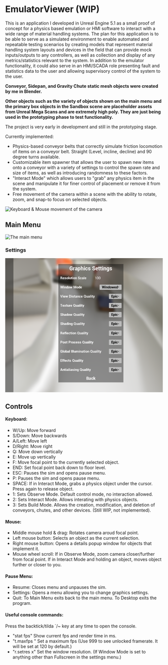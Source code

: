 # EmulatorViewer (WIP)
 
This is an application I developed in Unreal Engine 5.1 as a small proof of concept for a physics based emulation or HMI software to interact with a wide range of material handling systems.
The plan for this application is to be able to serve as a simulated environment to enable automated and repeatable testing scenarios by creating models that represent material handling system layouts and devices in the field that can provide mock inputs/outputs to any controllers, as well as collection and display of any metrics/statistics relevant to the system. In addition to the emulator functionality, it could also serve in an HMI/SCADA role presenting fault and statistics data to the user and allowing supervisory control of the system to the user.

**Conveyor, Sidepan, and Gravity Chute static mesh objects were created by me in Blender.**

**Other objects such as the variety of objects shown on the main menu and the primary box objects in the Sandbox scene are placeholder assets from Unreal Mega Scans and are extremely high poly. They are just being used in the prototyping phase to test functionality.**

The project is very early in development and still in the prototyping stage.

Currently implemented:
 - Physics-based conveyor belts that correctly simulate friction locomotion of items on a conveyor belt. Straight (Level, incline, decline) and 90 degree turns available.
 - Customizable item spawner that allows the user to spawn new items onto a conveyor with a variety of settings to control the spawn rate and size of items, as well as introducing randomness to these factors.
 - "Interact Mode" which allows users to "grab" any physics item in the scene and manipulate it for finer control of placement or remove it from the system. 
 - Free movement of the camera within a scene with the ability to rotate, zoom, and snap-to focus on selected objects.

![Keyboard & Mouse movement of the camera](Docs/Gif/CameraAndMovement.gif "Keyboard & Mouse movement of the camera")

## Main Menu

![The main menu](Docs/Gif/MainMenu.gif "The main menu")

### Settings

![Settings menu](Docs/Screenshots/SettingsMenu.png "Settings menu")

## Controls

#### Keyboard:
- W/Up: Move forward
- S/Down: Move backwards
- A/Left: Move left
- D/Right: Move right
- Q: Move down vertically
- E: Move up vertically
- F: Move focal point to the currently selected object.
- END: Set focal point back down to floor level.
- ESC: Pauses the sim and opens pause menu.
- P: Pauses the sim and opens pause menu.
- SPACE: If in Interact Mode, grabs a physics object under the cursor. Press again to release object.
- 1: Sets Observe Mode. Default control mode, no interaction allowed.
- 2: Sets Interact Mode. Allows interating with physics objects.
- 3: Sets Build Mode. Allows the creation, modification, and deletion of conveyors, chutes, and other devices. (Still WIP, not implemented).

#### Mouse:
- Middle mouse hold & drag: Rotates camera aroud focal point.
- Left mouse button: Selects an object as the current selection.
- Right mouse button: Opens a details popup window for objects that implement it.
- Mouse wheel scroll: If in Observe Mode, zoom camera closer/further from focal point.
                    If in Interact Mode and holding an object, moves object further or closer to you.
					
#### Pause Menu:
- Resume: Closes menu and unpauses the sim.
- Settings: Opens a menu allowing you to change graphics settings.
- Quit: To Main Menu exits back to the main menu.
      To Desktop exits the program.
	  
#### Useful console commands: 
Press the backtick/tilda `/~ key at any time to open the console.
- "stat fps" Show current fps and render time in ms.
- "t.maxfps <number>" Set a maximum fps (Use 999 to see unlocked framerate. It will be set at 120 by default.)
- "r.setres <XPixels>x<YPixels>" Set the window resolution. (If Window Mode is set to anything other than Fullscreen in the settings menu.)